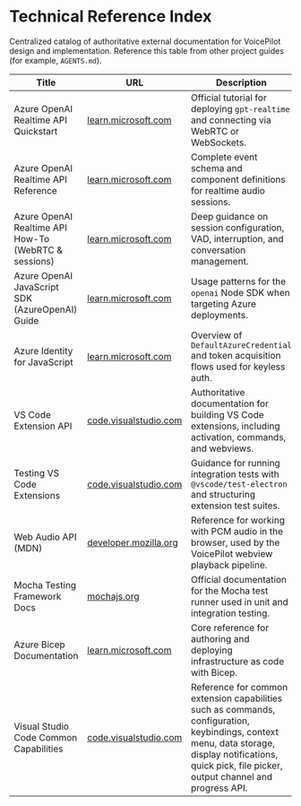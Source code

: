 # Technical Reference Index

Centralized catalog of authoritative external documentation for VoicePilot design and implementation. Reference this table from other project guides (for example, `AGENTS.md`).

| Title | URL | Description |
| --- | --- | --- |
| Azure OpenAI Realtime API Quickstart | [learn.microsoft.com](https://learn.microsoft.com/en-us/azure/ai-foundry/openai/realtime-audio-quickstart) | Official tutorial for deploying `gpt-realtime` and connecting via WebRTC or WebSockets. |
| Azure OpenAI Realtime API Reference | [learn.microsoft.com](https://learn.microsoft.com/en-us/azure/ai-foundry/openai/realtime-audio-reference) | Complete event schema and component definitions for realtime audio sessions. |
| Azure OpenAI Realtime API How-To (WebRTC & sessions) | [learn.microsoft.com](https://learn.microsoft.com/en-us/azure/ai-foundry/openai/how-to/realtime-audio) | Deep guidance on session configuration, VAD, interruption, and conversation management. |
| Azure OpenAI JavaScript SDK (AzureOpenAI) Guide | [learn.microsoft.com](https://learn.microsoft.com/en-us/azure/ai-foundry/openai/how-to/javascript) | Usage patterns for the `openai` Node SDK when targeting Azure deployments. |
| Azure Identity for JavaScript | [learn.microsoft.com](https://learn.microsoft.com/en-us/javascript/api/overview/azure/identity-readme) | Overview of `DefaultAzureCredential` and token acquisition flows used for keyless auth. |
| VS Code Extension API | [code.visualstudio.com](https://code.visualstudio.com/api) | Authoritative documentation for building VS Code extensions, including activation, commands, and webviews. |
| Testing VS Code Extensions | [code.visualstudio.com](https://code.visualstudio.com/api/working-with-extensions/testing-extension) | Guidance for running integration tests with `@vscode/test-electron` and structuring extension test suites. |
| Web Audio API (MDN) | [developer.mozilla.org](https://developer.mozilla.org/en-US/docs/Web/API/Web_Audio_API) | Reference for working with PCM audio in the browser, used by the VoicePilot webview playback pipeline. |
| Mocha Testing Framework Docs | [mochajs.org](https://mochajs.org/) | Official documentation for the Mocha test runner used in unit and integration testing. |
| Azure Bicep Documentation | [learn.microsoft.com](https://learn.microsoft.com/en-us/azure/azure-resource-manager/bicep/overview) | Core reference for authoring and deploying infrastructure as code with Bicep. |
| Visual Studio Code Common Capabilities | [code.visualstudio.com](https://code.visualstudio.com/api/extension-capabilities/common-capabilities) | Reference for common extension capabilities such as commands, configuration, keybindings, context menu, data storage, display notifications, quick pick, file picker, output channel and progress API. |
